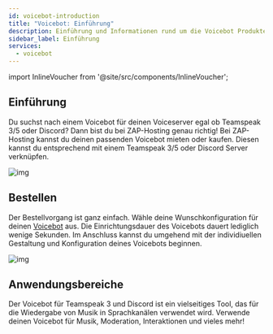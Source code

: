 ```yaml
---
id: voicebot-introduction
title: "Voicebot: Einführung"
description: Einführung und Informationen rund um die Voicebot Produkte von ZAP-Hosting - ZAP-Hosting.com Dokumentation
sidebar_label: Einführung
services:
  - voicebot
---
```


import InlineVoucher from '@site/src/components/InlineVoucher';

## Einführung

Du suchst nach einem Voicebot für deinen Voiceserver egal ob Teamspeak 3/5 oder Discord?  Dann bist du bei ZAP-Hosting genau richtig! Bei ZAP-Hosting kannst du deinen passenden Voicebot mieten oder kaufen. Diesen kannst du entsprechend mit einem Teamspeak 3/5 oder Discord Server verknüpfen. 

![img](https://screensaver01.zap-hosting.com/index.php/s/jDNPYYwDMopi6S3/preview)

<InlineVoucher />

## Bestellen
Der Bestellvorgang ist ganz einfach. Wähle deine Wunschkonfiguration für deinen [Voicebot](https://zap-hosting.com/de/shop/product/voicebot/) aus. Die Einrichtungsdauer des Voicebots dauert lediglich wenige Sekunden. Im Anschluss kannst du umgehend mit der individiuellen Gestaltung und Konfiguration deines Voicebots beginnen. 

![img](https://screensaver01.zap-hosting.com/index.php/s/wn4m5Te6xidtjCp/preview)

## Anwendungsbereiche
Der Voicebot für Teamspeak 3 und Discord ist ein vielseitiges Tool, das für die Wiedergabe von Musik in Sprachkanälen verwendet wird. Verwende deinen Voicebot für Musik, Moderation, Interaktionen und vieles mehr! 
